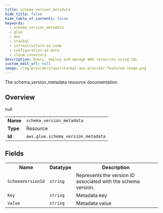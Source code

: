 ```yaml
---
title: schema_version_metadata
hide_title: false
hide_table_of_contents: false
keywords:
  - schema_version_metadata
  - glue
  - aws
  - stackql
  - infrastructure-as-code
  - configuration-as-data
  - cloud inventory
description: Query, deploy and manage AWS resources using SQL
custom_edit_url: null
image: /img/providers/aws/stackql-aws-provider-featured-image.png
---
```

The schema_version_metadata resource documentation.

## Overview
<table><tbody>
<tr><td><b>Name</b></td><td><code>schema_version_metadata</code></td></tr>
<tr><td><b>Type</b></td><td>Resource</td></tr>
null
<tr><td><b>Id</b></td><td><code>aws.glue.schema_version_metadata</code></td></tr>
</tbody></table>

## Fields
<table><tbody>
<tr><th>Name</th><th>Datatype</th><th>Description</th></tr>
<tr><td><code>SchemaVersionId</code></td><td><code>string</code></td><td>Represents the version ID associated with the schema version.</td></tr><tr><td><code>Key</code></td><td><code>string</code></td><td>Metadata key</td></tr><tr><td><code>Value</code></td><td><code>string</code></td><td>Metadata value</td></tr>
</tbody></table>